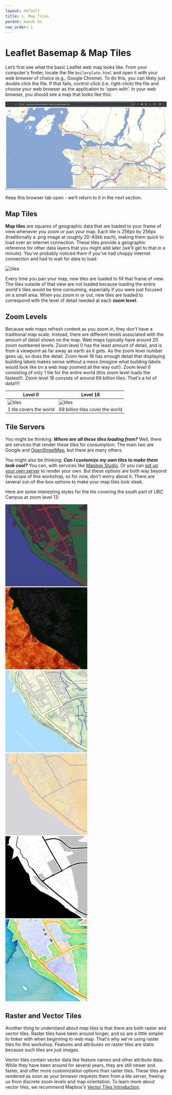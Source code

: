 ```yaml
---
layout: default
title: 1. Map Tiles
parent: Hands On
nav_order: 1
---
```


# Leaflet Basemap & Map Tiles
Let’s first see what the basic Leaflet web map looks like. From your computer's finder, locate the file `boilerplate.html` and open it with your web browser of choice (e.g., Google Chrome). To do this, you can likely just double click the file. If that fails, control-click (i.e. right-click) the file and choose your web browser as the application to 'open with'. In your web browser, you should see a map that looks like this:

![first-view](./first-view.png)

Keep this browser tab open - we’ll return to it in the next section.


## Map Tiles
**Map tiles** are squares of geographic data that are loaded to your frame of view whenever you zoom or pan your map. Each tile is 256px by 256px (traditionally a .png image at roughly 20-40kb each), making them quick to load over an internet connection. These tiles provide a geographic reference for other data layers that you might add later (we'll get to that in a minute). You've probably noticed them if you've had choppy internet connection and had to wait for data to load:

![tiles](tiles.gif)

Every time you pan your map, new tiles are loaded to fill that frame of view. The tiles outside of that view are not loaded because loading the entire world's tiles would be time consuming, especially if you were just focused on a small area. When you zoom in or out, new tiles are loaded to correspond with the level of detail needed at each **zoom level**.

## Zoom Levels

Because web maps refresh content as you zoom in, they don't have a traditional map scale. Instead, there are different levels associated with the amount of detail shown on the map.
Web maps typically have around 20 zoom numbered levels. Zoom level 0 has the least amount of detail, and is from a viewpoint as far away as earth as it gets. As the zoom level number goes up, so does the detail. Zoom level 18 has enough detail that displaying building labels makes sense without a mess (imagine what building labels would look like on a web map zoomed all the way out!). Zoom level 0 consisting of only 1 tile for the entire world (this zoom level loads the fastest!). Zoom level 18 consists of around 69 billion tiles. That's a lot of data!!!!

| Level 0                                             | Level 18                                                     |
| --------------------------------------------------- | ------------------------------------------------------------ |
| ![tiles](http://a.tile.openstreetmap.org/0/0/0.png) | ![tiles](http://a.tile.openstreetmap.org/18/41325/89736.png) |
| 1 tile covers the world                             | 69 billion tiles cover the world                             |

<!-- Here's the map tile grid for **zoom level 11 over Vancouver**:
![tiles](/img/vanzoom11.png)

Here's the map tile grid for **zoom level 13 over Vancouver**:
![tiles](/img/vanzoom13.png)
-->

## Tile Servers

You might be thinking: **_Where are all these tiles loading from?_** Well, there are services that render these tiles for consumption. The main two are Google and [OpenStreetMap](https://wiki.openstreetmap.org/wiki/Tile_servers), but there are many others.

You might also be thinking: **_Can I customize my own tiles to make them look cool?_** You can, with services like [Mapbox Studio](https://www.mapbox.com/mapbox-studio/). Or you can [set up your own server](https://medium.com/@Nithanaroy/create-your-own-tile-server-and-map-client-5f7515fff28) to render your own. But these options are both way beyond the scope of this workshop, so for now, don't worry about it. There are several out-of-the-box options to make your map tiles look sleek.

Here are some interesting styles for the tile covering the south part of UBC Campus at zoom level 13:

![tiles](dark.png) ![tiles](fire.png) ![tiles](otd.png)
![tiles](pio.png) ![tiles](stm.png) ![tiles](wtc.jpg)

## Raster and Vector Tiles

Another thing to understand about map tiles is that there are both raster and vector tiles. Raster tiles have been around longer, and so are a little simpler to tinker with when beginning to web map. That's why we're using raster tiles for this workshop. Features and attributes on raster tiles are static because such tiles are just images.

Vector tiles contain vector data like feature names and other attribute data. While they have been around for several years, they are still newer and faster, and offer more customization options than raster tiles. These tiles are rendered as soon as your browser requests them from a tile server, freeing us from discrete zoom levels and map orientation. To learn more about vector tiles, we recommend Mapbox's [Vector Tiles Introduction](https://docs.mapbox.com/data/tilesets/guides/vector-tiles-introduction/).
